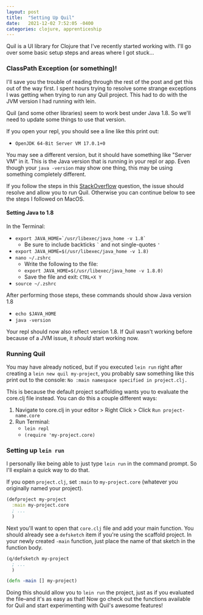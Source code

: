 ```yaml
---
layout: post
title:  "Setting Up Quil"
date:   2021-12-02 7:52:05 -0400
categories: clojure, apprenticeship
---
```


Quil is a UI library for Clojure that I've recently started working with.
I'll go over some basic setup steps and areas where I got stuck...

### ClassPath Exception (or something)!

I'll save you the trouble of reading through the rest of the post and 
get this out of the way first. I spent hours trying to resolve some 
strange exceptions I was getting when trying to run any Quil project. 
This had to do with the JVM version I had running with lein.

Quil (and some other libraries) seem to work best under Java 1.8. So we'll
need to update some things to use that version.

If you open your repl, you should see a line like this print out:
- `OpenJDK 64-Bit Server VM 17.0.1+0`

You may see a different version, but it should have something like
"Server VM" in it. This is the Java version that is running in your repl
or app. Even though your `java -version` may show one thing, this may
be using something completely different.

If you follow the steps in this [StackOverflow][stackoverflow-jvm] question, 
the issue should resolve and allow you to run Quil. Otherwise you can continue 
below to see the steps I followed on MacOS.

#### Setting Java to 1.8

In the Terminal:
- ``export JAVA_HOME=`/usr/libexec/java_home -v 1.8` ``
  - Be sure to include backticks `` ` `` and not single-quotes `'`
- `export JAVA_HOME=$(/usr/libexec/java_home -v 1.8)`
- `nano ~/.zshrc`
  - Write the following to the file:
  - `export JAVA_HOME=$(/usr/libexec/java_home -v 1.8.0)`
  - Save the file and exit: `CTRL+X Y`
- `source ~/.zshrc`

After performing those steps, these commands should show Java version 1.8
- `echo $JAVA_HOME`
- `java -version`

Your repl should now also reflect version 1.8. If Quil wasn't working before because
of a JVM issue, it _should_ start working now.

### Running Quil

You may have already noticed, but if you executed `lein run` right after creating a
`lein new quil my-project`, you probably saw something like this print out to the console:
`No :main namespace specified in project.clj.`

This is because the default project scaffolding wants you to evaluate the core.clj 
file instead. You can do this a couple different ways:
1. Navigate to core.clj in your editor > Right Click > Click `Run project-name.core`
2. Run Terminal:
   - `lein repl`
   - `(require 'my-project.core)`

### Setting up `lein run`

I personally like being able to just type `lein run` in the command prompt. 
So I'll explain a quick way to do that.

If you open `project.clj`, set `:main` to `my-project.core` (whatever you originally named
your project).

````clojure
(defproject my-project
  :main my-project.core
  ; ...
  )
````

Next you'll want to open that `core.clj` file and add your main function. You should
already see a `defsketch` item if you're using the scaffold project. In your newly created 
`-main` function, just place the name of that sketch in the function body.

````clojure
(q/defsketch my-project
  ; ...
  )

(defn -main [] my-project)
````

Doing this should allow you to `lein run` the project, just as if you evaluated the file–and
it's as easy as that! Now go check out the functions available for Quil and start experimenting 
with Quil's awesome features!

[quil]: http://quil.info
[stackoverflow-jvm]: https://stackoverflow.com/questions/21964709/how-to-set-or-change-the-default-java-jdk-version-on-macos